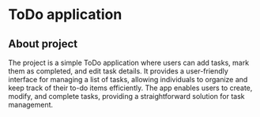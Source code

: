 # ToDo application

## About project

The project is a simple ToDo application where users can add tasks, mark them as completed, and edit task details. It provides a user-friendly interface for managing a list of tasks, allowing individuals to organize and keep track of their to-do items efficiently. The app enables users to create, modify, and complete tasks, providing a straightforward solution for task management.

